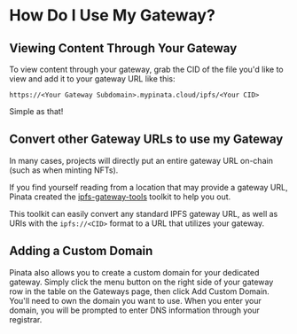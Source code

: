 # How Do I Use My Gateway?

## Viewing Content Through Your Gateway

To view content through your gateway, grab the CID of the file you'd like to view and add it to your gateway URL like this:

`https://<Your Gateway Subdomain>.mypinata.cloud/ipfs/<Your CID>`

Simple as that!

## Convert other Gateway URLs to use my Gateway

In many cases, projects will directly put an entire gateway URL on-chain (such as when minting NFTs).

If you find yourself reading from a location that may provide a gateway URL, Pinata created the [ipfs-gateway-tools](https://github.com/PinataCloud/ipfs-gateway-tools) toolkit to help you out.

This toolkit can easily convert any standard IPFS gateway URL, as well as URIs with the `ipfs://<CID>` format to a URL that utilizes your gateway.

## Adding a Custom Domain

Pinata also allows you to create a custom domain for your dedicated gateway. Simply click the menu button on the right side of your gateway row in the table on the Gateways page, then click Add Custom Domain. You'll need to own the domain you want to use. When you enter your domain, you will be prompted to enter DNS information through your registrar.
